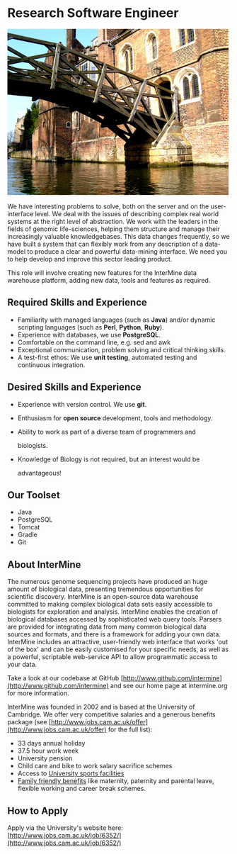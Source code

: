 # Research Software Engineer

![Ability to punt desirable.](../../../.gitbook/assets/cam_bridge.jpg)

We have interesting problems to solve, both on the server and on the user-interface level. We deal with the issues of describing complex real world systems at the right level of abstraction. We work with the leaders in the fields of genomic life-sciences, helping them structure and manage their increasingly valuable knowledgebases. This data changes frequently, so we have built a system that can flexibly work from any description of a data-model to produce a clear and powerful data-mining interface. We need you to help develop and improve this sector leading product.

This role will involve creating new features for the InterMine data warehouse platform, adding new data, tools and features as required.

## Required Skills and Experience

* Familiarity with managed languages \(such as **Java**\) and/or dynamic scripting languages \(such as **Perl**, **Python**, **Ruby**\).
* Experience with databases, we use **PostgreSQL**.
* Comfortable on the command line, e.g. sed and awk
* Exceptional communication, problem solving and critical thinking skills.
* A test-first ethos: We use **unit testing**, automated testing and continuous integration.

## Desired Skills and Experience

* Experience with version control. We use **git**.
* Enthusiasm for **open source** development, tools and methodology.
* Ability to work as part of a diverse team of programmers and

  biologists.

* Knowledge of Biology is not required, but an interest would be

  advantageous!

## Our Toolset

* Java
* PostgreSQL
* Tomcat
* Gradle
* Git

## About InterMine

The numerous genome sequencing projects have produced an huge amount of biological data, presenting tremendous opportunities for scientific discovery. InterMine is an open-source data warehouse committed to making complex biological data sets easily accessible to biologists for exploration and analysis. InterMine enables the creation of biological databases accessed by sophisticated web query tools. Parsers are provided for integrating data from many common biological data sources and formats, and there is a framework for adding your own data. InterMine includes an attractive, user-friendly web interface that works 'out of the box' and can be easily customised for your specific needs, as well as a powerful, scriptable web-service API to allow programmatic access to your data.

Take a look at our codebase at GitHub [http://www.github.com/intermine](http://www.github.com/intermine) and see our home page at intermine.org for more information.

InterMine was founded in 2002 and is based at the University of Cambridge. We offer very competitive salaries and a generous benefits package \(see [http://www.jobs.cam.ac.uk/offer](http://www.jobs.cam.ac.uk/offer) for the full list\):

* 33 days annual holiday
* 37.5 hour work week
* University pension
* Child care and bike to work salary sacrifice schemes
* Access to [University sports facilities](http://www.sport.cam.ac.uk/information/staff.html)
* [Family friendly benefits](http://www.admin.cam.ac.uk/offices/hr/staff/benefits/family.html) like maternity, paternity and parental leave, flexible working and career break schemes.

## How to Apply

Apply via the University's website here: [http://www.jobs.cam.ac.uk/job/6352/](http://www.jobs.cam.ac.uk/job/6352/)
